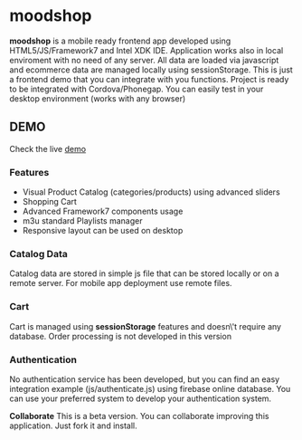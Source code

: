 # moodshop

<p>
<strong>moodshop</strong> is a mobile ready frontend app developed using HTML5/JS/Framework7 and Intel XDK IDE.
Application works also in local enviroment with no need of any server. All data are loaded via javascript and ecommerce 
data are managed locally using sessionStorage.
This is just a frontend demo that you can integrate with you functions.
Project is ready to be integrated with Cordova/Phonegap.
You can easily test in your desktop environment (works with any browser)
</p>

<h2>DEMO</h2>
Check the live <a href="http://cdn.moodgiver.com/utils/moodshop" target="_blank">demo</a>

<h3>Features</h3>
<ul>
<li>Visual Product Catalog (categories/products) using advanced sliders</li>
<li>Shopping Cart</li>
<li>Advanced Framework7 components usage</li>
<li>m3u standard Playlists manager</li>
<li>Responsive layout can be used on desktop</li>
</ul>

<h3>Catalog Data</h3>
<p>Catalog data are stored in simple js file that can be stored locally or on a remote server. For mobile app deployment use remote files.</p>

<h3>Cart</h3>
<p>
Cart is managed using <strong>sessionStorage</strong> features and doesn\'t require any database. Order processing is not developed in this version
</p>

<h3>Authentication</h3>
No authentication service has been developed, but you can find an easy integration example (js/authenticate.js) using firebase online database.
You can use your preferred system to develop your authentication system.

<strong>Collaborate</strong>
This is a beta version. You can collaborate improving this application. Just fork it and install.

